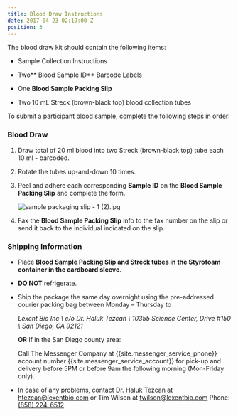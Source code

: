 ```yaml
---
title: Blood Draw Instructions
date: 2017-04-23 02:19:00 Z
position: 3
---
```


The blood draw kit should contain the following items:

* Sample Collection Instructions

* Two\*\* Blood Sample ID\*\* Barcode Labels

* One **Blood Sample Packing Slip**

* Two 10 mL Streck (brown-black top) blood collection tubes

To submit a participant blood sample, complete the following steps in order:

### Blood Draw

1. Draw total of 20 ml blood into two Streck (brown-black top) tube each 10 ml - barcoded.

2. Rotate the tubes up-and-down 10 times.

3. Peel and adhere each corresponding **Sample ID** on the **Blood Sample Packing Slip** and complete the form.

   ![sample packaging slip - 1 (2).jpg](/uploads/sample%20packaging%20slip%20-%201%20(2).jpg)

4. Fax the **Blood Sample Packing Slip** info to the fax number on the slip or send it back to the individual indicated on the slip.

### **Shipping Information**

* Place **Blood Sample Packing Slip and Streck tubes in the Styrofoam container in the cardboard sleeve**.

* **DO NOT** refrigerate.

* Ship the package the same day overnight using the pre-addressed courier packing bag between Monday – Thursday to

  *Lexent Bio Inc \\
  c/o Dr. Haluk Tezcan \\
  10355 Science Center, Drive #150 \\
  San Diego, CA 92121*

  **OR** If in the San Diego county area:

  Call The Messenger Company at {{site.messenger_service_phone}} account number {{site.messenger_service_account}} for pick-up and delivery before 5PM or before 9am the following morning (Mon-Friday only).

* In case of any problems, contact Dr. Haluk Tezcan at [htezcan@lexentbio.com](mailto:htezcan@lexentbio.com) or
  Tim Wilson at [twilson@lexentbio.com](mailto:twilson@lexentbio.com)
  Phone: [(858) 224-6512](tel:(858)%20224-6512)
